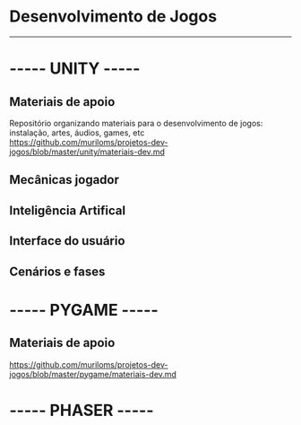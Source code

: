 # Desenvolvimento de Jogos
___

# ----- UNITY -----
## Materiais de apoio
Repositório organizando materiais para o desenvolvimento de jogos: instalação, artes, áudios, games, etc </br>
https://github.com/muriloms/projetos-dev-jogos/blob/master/unity/materiais-dev.md

## Mecânicas jogador



## Inteligência Artifical



## Interface do usuário



## Cenários e fases


# ----- PYGAME -----
## Materiais de apoio
https://github.com/muriloms/projetos-dev-jogos/blob/master/pygame/materiais-dev.md

# ----- PHASER -----
